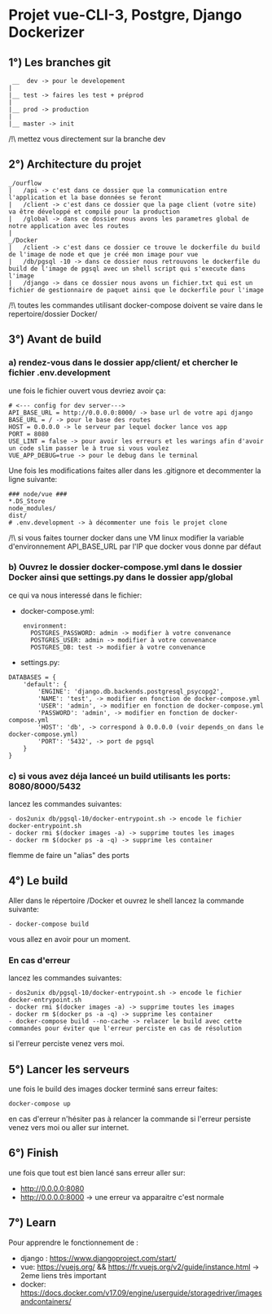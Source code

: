 # Projet vue-CLI-3, Postgre, Django Dockerizer

## 1°) Les branches git

``` 
 __  dev -> pour le developement
|
|__ test -> faires les test + préprod
|
|__ prod -> production 
|
|__ master -> init
```
/!\ mettez vous directement sur la branche dev
## 2°) Architecture du projet

```
_/ourflow
|   /api -> c'est dans ce dossier que la communication entre l'application et la base données se feront
|   /client -> c'est dans ce dossier que la page client (votre site) va être développé et compilé pour la production
|   /global -> dans ce dossier nous avons les parametres global de notre application avec les routes
|
_/Docker
|   /client -> c'est dans ce dossier ce trouve le dockerfile du build de l'image de node et que je créé mon image pour vue
|   /db/pgsql -10 -> dans ce dossier nous retrouvons le dockerfile du build de l'image de pgsql avec un shell script qui s'execute dans l'image
|   /django -> dans ce dossier nous avons un fichier.txt qui est un fichier de gestionnaire de paquet ainsi que le dockerfile pour l'image
```

/!\ toutes les commandes utilisant docker-compose doivent se vaire dans le repertoire/dossier Docker/
## 3°) Avant de build

### a) rendez-vous dans le dossier app/client/ et chercher le fichier .env.development
une fois le fichier ouvert vous devriez avoir ça: 
```
# <--- config for dev server--->
API_BASE_URL = http://0.0.0.0:8000/ -> base url de votre api django
BASE_URL = / -> pour le base des routes
HOST = 0.0.0.0 -> le serveur par lequel docker lance vos app
PORT = 8080
USE_LINT = false -> pour avoir les erreurs et les warings afin d'avoir un code slim passer le à true si vous voulez
VUE_APP_DEBUG=true -> pour le debug dans le terminal
```

Une fois les modifications faites aller dans les .gitignore et decommenter la ligne suivante:
``` 
### node/vue ###
*.DS_Store
node_modules/
dist/
# .env.development -> à décommenter une fois le projet clone
```
/!\ si vous faites tourner docker dans une VM linux modifier la variable d'environnement API_BASE_URL par l'IP que docker vous donne par défaut

### b) Ouvrez le dossier docker-compose.yml dans le dossier Docker ainsi que settings.py dans le dossier app/global
ce qui va nous interessé dans le fichier:

- docker-compose.yml:
```
    environment:
      POSTGRES_PASSWORD: admin -> modifier à votre convenance
      POSTGRES_USER: admin -> modifier à votre convenance
      POSTGRES_DB: test -> modifier à votre convenance 
```

- settings.py:
```
DATABASES = {
    'default': {
        'ENGINE': 'django.db.backends.postgresql_psycopg2',
        'NAME': 'test', -> modifier en fonction de docker-compose.yml 
        'USER': 'admin', -> modifier en fonction de docker-compose.yml
        'PASSWORD': 'admin', -> modifier en fonction de docker-compose.yml
        'HOST': 'db', -> correspond à 0.0.0.0 (voir depends_on dans le docker-compose.yml)  
        'PORT': '5432', -> port de pgsql
    }
}
```

### c) si vous avez déja lanceé un build utilisants les ports: 8080/8000/5432
lancez les commandes suivantes:
```
- dos2unix db/pgsql-10/docker-entrypoint.sh -> encode le fichier docker-entrypoint.sh
- docker rmi $(docker images -a) -> supprime toutes les images
- docker rm $(docker ps -a -q) -> supprime les container
```
flemme de faire un "alias" des ports

## 4°) Le build
Aller dans le répertoire /Docker et ouvrez le shell
lancez la commande suivante:
```
- docker-compose build
```
vous allez en avoir pour un moment.

### En cas d'erreur
lancez les commandes suivantes:
```
- dos2unix db/pgsql-10/docker-entrypoint.sh -> encode le fichier docker-entrypoint.sh
- docker rmi $(docker images -a) -> supprime toutes les images
- docker rm $(docker ps -a -q) -> supprime les container
- docker-compose build --no-cache -> relacer le build avec cette commandes pour éviter que l'erreur perciste en cas de résolution
```

si l'erreur perciste venez vers moi.

## 5°) Lancer les serveurs
une fois le build des images docker terminé sans erreur faites:
``` 
docker-compose up
``` 

en cas d'erreur n'hésiter pas à relancer la commande si l'erreur persiste venez vers moi ou aller sur internet. 

## 6°) Finish
une fois que tout est bien lancé sans erreur aller sur:
- http://0.0.0.0:8080
- http://0.0.0.0:8000 -> une erreur va apparaitre c'est normale

## 7°) Learn 
Pour apprendre le fonctionnement de :

- django : https://www.djangoproject.com/start/
- vue: https://vuejs.org/ && https://fr.vuejs.org/v2/guide/instance.html -> 2eme liens très important
- docker: https://docs.docker.com/v17.09/engine/userguide/storagedriver/imagesandcontainers/
